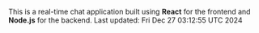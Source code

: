 This is a real-time chat application built using **React** for the frontend and **Node.js** for the backend.
Last updated: Fri Dec 27 03:12:55 UTC 2024
